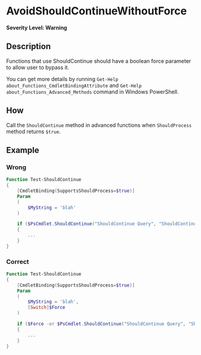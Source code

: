# AvoidShouldContinueWithoutForce

**Severity Level: Warning**

## Description

Functions that use ShouldContinue should have a boolean force parameter to allow user to bypass it.

You can get more details by running `Get-Help about_Functions_CmdletBindingAttribute` and `Get-Help about_Functions_Advanced_Methods` command in Windows PowerShell.

## How

Call the `ShouldContinue` method in advanced functions when `ShouldProcess` method returns `$true`.

## Example

### Wrong

``` PowerShell
Function Test-ShouldContinue
{
    [CmdletBinding(SupportsShouldProcess=$true)]
    Param
    (
        $MyString = 'blah'
    )

    if ($PsCmdlet.ShouldContinue("ShouldContinue Query", "ShouldContinue Caption"))
	{
        ...
    }
}
```

### Correct

``` PowerShell
Function Test-ShouldContinue
{
    [CmdletBinding(SupportsShouldProcess=$true)]
    Param
    (
        $MyString = 'blah',
        [Switch]$Force
    )

    if ($Force -or $PsCmdlet.ShouldContinue("ShouldContinue Query", "ShouldContinue Caption"))
	{
        ...
    }
}
```
